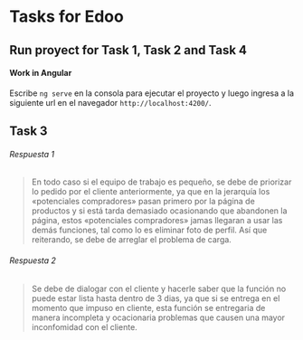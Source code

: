 # Tasks for Edoo

## Run proyect for Task 1, Task 2 and Task 4
####  Work in Angular
Escribe `ng serve` en la consola para ejecutar el proyecto y luego ingresa a la siguiente url en el navegador `http://localhost:4200/`.

## Task  3

###### Respuesta 1
> En todo caso si el equipo de trabajo es pequeño, se debe de priorizar lo pedido por el cliente anteriormente, ya que en la jerarquía los «potenciales compradores» pasan primero por la página de productos y si está tarda demasiado ocasionando que abandonen la página, estos «potenciales compradores» jamas llegaran a usar las demás funciones, tal como lo es eliminar foto de perfil. Así que reiterando, se debe de arreglar el problema de carga.

###### Respuesta 2
> Se debe de dialogar con el cliente y hacerle saber que la función no puede estar lista hasta dentro de 3 dias, ya que si se entrega en el momento que impuso en cliente, esta función se entregaria de manera incompleta y ocacionaria problemas que causen una mayor inconfomidad con el cliente.